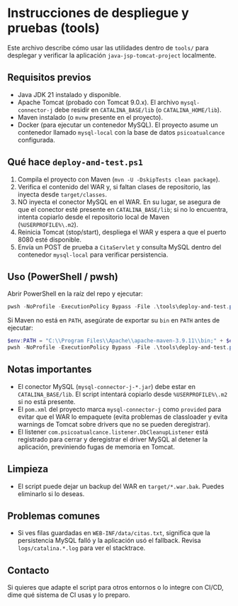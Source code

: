 # Instrucciones de despliegue y pruebas (tools)

Este archivo describe cómo usar las utilidades dentro de `tools/` para desplegar y verificar la aplicación `java-jsp-tomcat-project` localmente.

## Requisitos previos
- Java JDK 21 instalado y disponible.
- Apache Tomcat (probado con Tomcat 9.0.x). El archivo `mysql-connector-j` debe residir en `CATALINA_BASE/lib` (o `CATALINA_HOME/lib`).
- Maven instalado (o `mvnw` presente en el proyecto).
- Docker (para ejecutar un contenedor MySQL). El proyecto asume un contenedor llamado `mysql-local` con la base de datos `psicoatualcance` configurada.

## Qué hace `deploy-and-test.ps1`
1. Compila el proyecto con Maven (`mvn -U -DskipTests clean package`).
2. Verifica el contenido del WAR y, si faltan clases de repositorio, las inyecta desde `target/classes`.
3. NO inyecta el conector MySQL en el WAR. En su lugar, se asegura de que el conector esté presente en `CATALINA_BASE/lib`; si no lo encuentra, intenta copiarlo desde el repositorio local de Maven (`%USERPROFILE%\.m2`).
4. Reinicia Tomcat (stop/start), despliega el WAR y espera a que el puerto 8080 esté disponible.
5. Envía un POST de prueba a `CitaServlet` y consulta MySQL dentro del contenedor `mysql-local` para verificar persistencia.

## Uso (PowerShell / pwsh)
Abrir PowerShell en la raíz del repo y ejecutar:

```powershell
pwsh -NoProfile -ExecutionPolicy Bypass -File .\tools\deploy-and-test.ps1
```

Si Maven no está en `PATH`, asegúrate de exportar su `bin` en `PATH` antes de ejecutar:

```powershell
$env:PATH = "C:\\Program Files\\Apache\\apache-maven-3.9.11\\bin;" + $env:PATH
pwsh -NoProfile -ExecutionPolicy Bypass -File .\tools\deploy-and-test.ps1
```

## Notas importantes
- El conector MySQL (`mysql-connector-j-*.jar`) debe estar en `CATALINA_BASE/lib`. El script intentará copiarlo desde `%USERPROFILE%\.m2` si no está presente.
- El `pom.xml` del proyecto marca `mysql-connector-j` como `provided` para evitar que el WAR lo empaquete (evita problemas de classloader y evita warnings de Tomcat sobre drivers que no se pueden deregistrar).
- El listener `com.psicoatualcance.listener.DbCleanupListener` está registrado para cerrar y deregistrar el driver MySQL al detener la aplicación, previniendo fugas de memoria en Tomcat.

## Limpieza
- El script puede dejar un backup del WAR en `target/*.war.bak`. Puedes eliminarlo si lo deseas.

## Problemas comunes
- Si ves filas guardadas en `WEB-INF/data/citas.txt`, significa que la persistencia MySQL falló y la aplicación usó el fallback. Revisa `logs/catalina.*.log` para ver el stacktrace.

## Contacto
Si quieres que adapte el script para otros entornos o lo integre con CI/CD, dime qué sistema de CI usas y lo preparo.
